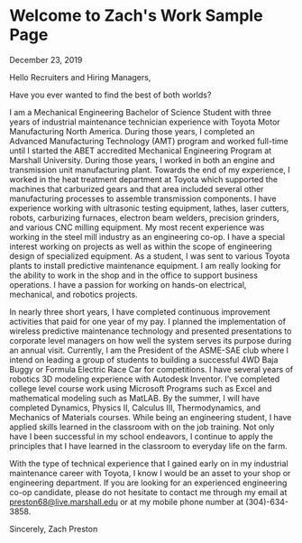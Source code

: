 # Welcome to Zach's Work Sample Page

December 23, 2019

Hello Recruiters and Hiring Managers,

Have you ever wanted to find the best of both worlds? 

I am a Mechanical Engineering Bachelor of Science Student with three years of industrial maintenance technician experience with Toyota Motor Manufacturing North America. During those years, I completed an Advanced Manufacturing Technology (AMT) program and worked full-time until I started the ABET accredited Mechanical Engineering Program at Marshall University. During those years, I worked in both an engine and transmission unit manufacturing plant. Towards the end of my experience, I worked in the heat treatment department at Toyota which supported the machines that carburized gears and that area included several other manufacturing processes to assemble transmission components. I have experience working with ultrasonic testing equipment, lathes, laser cutters, robots, carburizing furnaces, electron beam welders, precision grinders, and various CNC milling equipment. My most recent experience was working in the steel mill industry as an engineering co-op. I have a special interest working on projects as well as within the scope of engineering design of specialized equipment. As a student, I was sent to various Toyota plants to install predictive maintenance equipment. I am really looking for the ability to work in the shop and in the office to support business operations. I have a passion for working on hands-on electrical, mechanical, and robotics projects. 

In nearly three short years, I have completed continuous improvement activities that paid for one year of my pay. I planned the implementation of wireless predictive maintenance technology and presented presentations to corporate level managers on how well the system serves its purpose during an annual visit. Currently, I am the President of the ASME-SAE club where I intend on leading a group of students to building a successful 4WD Baja Buggy or Formula Electric Race Car for competitions. I have several years of robotics 3D modeling experience with Autodesk Inventor. I’ve completed college level course work using Microsoft Programs such as Excel and mathematical modeling such as MatLAB. By the summer, I will have completed Dynamics, Physics II, Calculus III, Thermodynamics, and Mechanics of Materials courses. While being an engineering student, I have applied skills learned in the classroom with on the job training. Not only have I been successful in my school endeavors, I continue to apply the principles that I have learned in the classroom to everyday life on the farm. 

With the type of technical experience that I gained early on in my industrial maintenance career with Toyota, I know I would be an asset to your shop or engineering department. If you are looking for an experienced engineering co-op candidate, please do not hesitate to contact me through my email at preston68@live.marshall.edu or at my mobile phone number at (304)-634-3858.

Sincerely, 
Zach Preston 
